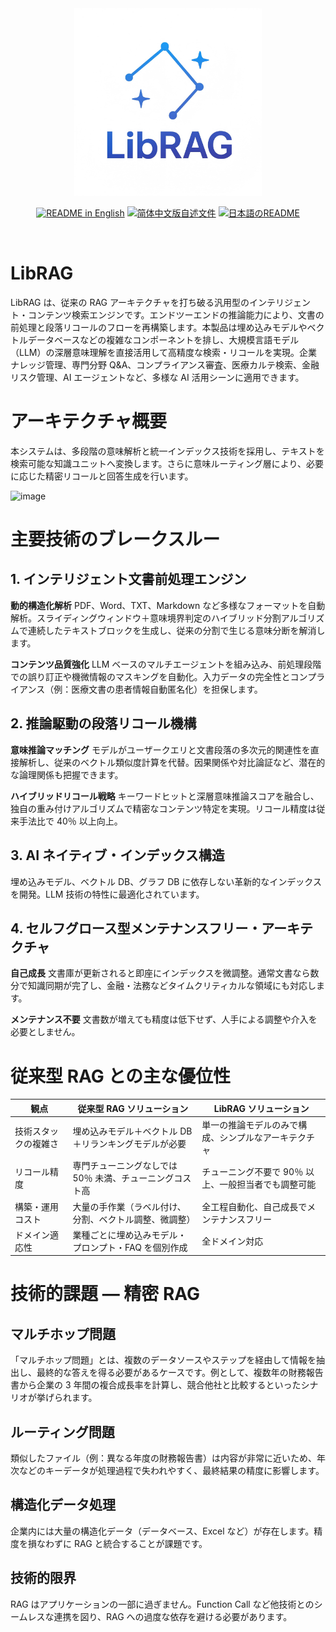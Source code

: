 <div align="center">
<img src="./log(500x500).png" width="300px" alt="xorbits" />

<p align="center">
  <a href="./README.md"><img alt="README in English" src="https://img.shields.io/badge/English-d9d9d9?style=for-the-badge"></a>
  <a href="./README_zh_CN.md"><img alt="简体中文版自述文件" src="https://img.shields.io/badge/中文介绍-d9d9d9?style=for-the-badge"></a>
  <a href="./README_ja_JP.md"><img alt="日本語のREADME" src="https://img.shields.io/badge/日本語-454545?style=for-the-badge"></a>
</p>
</div>
<br />


# LibRAG

LibRAG は、従来の RAG アーキテクチャを打ち破る汎用型のインテリジェント・コンテンツ検索エンジンです。エンドツーエンドの推論能力により、文書の前処理と段落リコールのフローを再構築します。本製品は埋め込みモデルやベクトルデータベースなどの複雑なコンポーネントを排し、大規模言語モデル（LLM）の深層意味理解を直接活用して高精度な検索・リコールを実現。企業ナレッジ管理、専門分野 Q&A、コンプライアンス審査、医療カルテ検索、金融リスク管理、AI エージェントなど、多様な AI 活用シーンに適用できます。

# アーキテクチャ概要

本システムは、多段階の意味解析と統一インデックス技術を採用し、テキストを検索可能な知識ユニットへ変換します。さらに意味ルーティング層により、必要に応じた精密リコールと回答生成を行います。

![image](https://github.com/user-attachments/assets/00f1562b-52bc-480e-b1f4-e08b589db54b)

# 主要技術のブレークスルー

## 1. インテリジェント文書前処理エンジン

**動的構造化解析**
 PDF、Word、TXT、Markdown など多様なフォーマットを自動解析。スライディングウィンドウ＋意味境界判定のハイブリッド分割アルゴリズムで連続したテキストブロックを生成し、従来の分割で生じる意味分断を解消します。

**コンテンツ品質強化**
 LLM ベースのマルチエージェントを組み込み、前処理段階での誤り訂正や機微情報のマスキングを自動化。入力データの完全性とコンプライアンス（例：医療文書の患者情報自動匿名化）を担保します。

## 2. 推論駆動の段落リコール機構

**意味推論マッチング**
 モデルがユーザークエリと文書段落の多次元的関連性を直接解析し、従来のベクトル類似度計算を代替。因果関係や対比論証など、潜在的な論理関係も把握できます。

**ハイブリッドリコール戦略**
 キーワードヒットと深層意味推論スコアを融合し、独自の重み付けアルゴリズムで精密なコンテンツ特定を実現。リコール精度は従来手法比で 40％ 以上向上。

## 3. AI ネイティブ・インデックス構造

埋め込みモデル、ベクトル DB、グラフ DB に依存しない革新的なインデックスを開発。LLM 技術の特性に最適化されています。

## 4. セルフグロース型メンテナンスフリー・アーキテクチャ

**自己成長**
 文書庫が更新されると即座にインデックスを微調整。通常文書なら数分で知識同期が完了し、金融・法務などタイムクリティカルな領域にも対応します。

**メンテナンス不要**
 文書数が増えても精度は低下せず、人手による調整や介入を必要としません。

# 従来型 RAG との主な優位性

| 観点                 | 従来型 RAG ソリューション                                | LibRAG ソリューション                                |
| -------------------- | -------------------------------------------------------- | ---------------------------------------------------- |
| 技術スタックの複雑さ | 埋め込みモデル＋ベクトル DB＋リランキングモデルが必要    | 単一の推論モデルのみで構成、シンプルなアーキテクチャ |
| リコール精度         | 専門チューニングなしでは 50％ 未満、チューニングコスト高 | チューニング不要で 90％ 以上、一般担当者でも調整可能 |
| 構築・運用コスト     | 大量の手作業（ラベル付け、分割、ベクトル調整、微調整）   | 全工程自動化、自己成長でメンテナンスフリー           |
| ドメイン適応性       | 業種ごとに埋め込みモデル・プロンプト・FAQ を個別作成     | 全ドメイン対応                                       |

# 技術的課題 ― 精密 RAG

## マルチホップ問題

「マルチホップ問題」とは、複数のデータソースやステップを経由して情報を抽出し、最終的な答えを得る必要があるケースです。例として、複数年の財務報告書から企業の 3 年間の複合成長率を計算し、競合他社と比較するといったシナリオが挙げられます。

## ルーティング問題

類似したファイル（例：異なる年度の財務報告書）は内容が非常に近いため、年次などのキーデータが処理過程で失われやすく、最終結果の精度に影響します。

## 構造化データ処理

企業内には大量の構造化データ（データベース、Excel など）が存在します。精度を損なわずに RAG と統合することが課題です。

## 技術的限界

RAG はアプリケーションの一部に過ぎません。Function Call など他技術とのシームレスな連携を図り、RAG への過度な依存を避ける必要があります。

